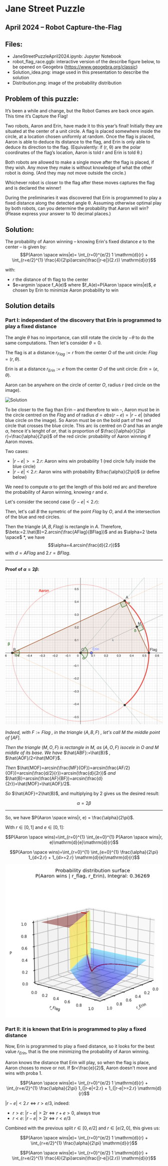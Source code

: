 # Jane Street Puzzle
## April 2024 – Robot Capture-the-Flag

## Files:
- JaneStreetPuzzleApril2024.ipynb: Jupyter Notebook
- robot_flag_race.ggb: interactive version of the describe figure below, to be opened on Geogebra (https://www.geogebra.org/classic)
- Solution_idea.png: image used in this presentation to describe the solution
- Distribution.png: image of the probability distribution

## Problem of this puzzle:
It’s been a while and change, but the Robot Games are back once again. This time it’s Capture the Flag!

Two robots, Aaron and Erin, have made it to this year’s final! Initially they are situated at the center of a unit circle. A flag is placed somewhere inside the circle, at a location chosen uniformly at random. Once the flag is placed, Aaron is able to deduce its distance to the flag, and Erin is only able to deduce its direction to the flag. (Equivalently: if (r, θ) are the polar coordinates of the flag’s location, Aaron is told r and Erin is told θ.)

Both robots are allowed to make a single move after the flag is placed, if they wish. Any move they make is without knowledge of what the other robot is doing. (And they may not move outside the circle.)

Whichever robot is closer to the flag after these moves captures the flag and is declared the winner!

During the preliminaries it was discovered that Erin is programmed to play a fixed distance along the detected angle θ. Assuming otherwise optimal play by both robots, can you determine the probability that Aaron will win? (Please express your answer to 10 decimal places.)

## Solution:
The probability of Aaron winning – knowing Erin's fixed distance $e$ to the center – is given by:
$$P(Aaron \space wins|e)= \int_{r=0}^{e/2} 1 \mathrm{d}{r} + \int_{r=e/2}^{1} \frac{4}{2\pi}arcsin(\frac{|r-e|}{2.r}) \mathrm{d}{r}$$

with:
 - $r$ the distance of th flag to the center
 - $e=argmin \space f_A(e)$ where $f_A(e)=P(Aaron \space wins|e)$, $e$ chosen by Erin to minimize Aaron probability to win

## Solution details
### Part I: independant of the discovery that Erin is programmed to play a fixed distance

The angle $θ$ has no importance, can still rotate the circle by $-θ$ to do the same computations. Then let's consider $θ=0$.

The flag is at a distance $r_{Flag}:=r$ from the center $O$ of the unit circle: $Flag = (r, θ)$.

Erin is at a distance $r_{Erin}:=e$ from the center $O$ of the unit circle: $Erin = (e, θ)$.

Aaron can be anywhere on the circle of center $O$, radius $r$ (red circle on the image).

![Solution](./Solution_idea.png)

To be closer to the flag than Erin – and therefore to win –, Aaron must be in the circle centred on the $Flag$ and of radius $d = abs(r-e) = |r-e|$ (shaded blue circle on the image). So Aaron must be on the bold part of the red circle that crosses the blue circle. This arc iis centred on $O$ and has an angle $\alpha$, hence it's lenght of ${\alpha}r$, that is proportion of $\frac{{\alpha}r}{2\pi r}=\frac{\alpha}{2\pi}$ of the red circle: probability of Aaron winning if Aaron moves.

Two cases:
  - $|r-e|>=2.r$: Aaron wins win probability 1 (red circle fully inside the blue circle)
  - $|r-e|<2.r$: Aaron wins with probability $\frac{\alpha}{2\pi}$ ($\alpha$ define below)

We need to compute ${\alpha}$ to get the length of this bold red arc and therefore the probability of Aaron winning, knowing $r$ and $e$.

Let's consider the second case ($|r-e|<2.r$):

Then, let's call $B$ the symetric of the point $Flag$ by $O$, and $A$ the intersection of the blue and red circles.

Then the triangle $(A, B, Flag)$ is rectangle in $A$. Therefore, $\beta:=2.\hat{B}=2.arcsin(\frac{AFlag}{BFlag})$ and as $\alpha=2 \beta \space$ *, we have $$\alpha=4.arcsin(\frac{d}{2.r})$$ with $d=AFlag$ and $2.r=BFlag$.

---
#### Proof of $\alpha=2 \beta$:

![TriangleConstruction](./TriangleConstruction.png)


*Indeed, with* $F := Flag$ *, in the triangle* $(A, B, F)$ *, let's call* $M$ *the middle point of* $[AF]$.

*Then the triangle* $(M, O, F)$ *is rectangle in M, as* $(A, O, F)$ *isocele in* $O$ *and* $M$ *middle of its base. We have* $\hat{ABF}:=\hat{B}$ *,* $\hat{AOF}/2=\hat{MOF}$.

*Then* $\hat{MOF}=arcsin(\frac{MF}{OF})=arcsin(\frac{AF/2}{OF})=arcsin(\frac{d/2}{r})=arcsin(\frac{d}{2r})$ *and* $\hat{B}=arcsin(\frac{AF}{BF})=arcsin(\frac{d}{2r})=\hat{MOF}=\hat{AOF}/2$.

*So* $\hat{AOF}=2\hat{B}$, and multiplying by 2 gives us the desired result:

$$\alpha=2 \beta$$

---

So, we have $P(Aaron \space wins|r, e) = \frac{\alpha}{2\pi}$.

With $r\in[0, 1]$ and $e\in[0, 1]$:

$$P(Aaron \space wins)=\int_{r=0}^{1} \int_{e=0}^{1} P(Aaron \space wins|r, e)\mathrm{d}{e}\mathrm{d}{r}$$

$$P(Aaron \space wins)=\int_{r=0}^{1} \int_{e=0}^{1} \frac{\alpha}{2\pi} 1_{d<2.r} + 1_{d>=2.r} \mathrm{d}{e}\mathrm{d}{r}$$


![Distribution](./Distribution.png)

### Part II: it is known that Erin is programmed to play a fixed distance

Now, Erin is programmed to play a fixed distance, so it looks for the best value $r_{Erin}$, that is the one minimizing the probability of Aaron winning.

Aaron knows the distance that Erin will play, so when the flag is place, Aaron choses to move or not. If $r<\frac{e}{2}$, Aaron doesn't move and wins with proba 1.

$$P(Aaron \space wins|e)= \int_{r=0}^{e/2} 1 \mathrm{d}{r} + \int_{r=e/2}^{1} \frac{\alpha}{2\pi} 1_{|r-e|<2.r} + 1_{|r-e|>=2.r} \mathrm{d}{r}$$


$|r-e|<2.r \iff r>e/3$, indeed: 
  - $r > e$: $|r-e|>2r \iff r + e > 0$, always true
  - $r < e$: $|r-e|>2r \iff r < e/3$


Combined with the previous split $r \in [0, e/2]$ and $r \in [e/2, 0]$, this gives us:

$$P(Aaron \space wins|e)= \int_{r=0}^{e/2} 1 \mathrm{d}{r} + \int_{r=e/2}^{1} \frac{\alpha}{2\pi} \mathrm{d}{r}$$

$$P(Aaron \space wins|e)= \int_{r=0}^{e/2} 1 \mathrm{d}{r} + \int_{r=e/2}^{1} \frac{4}{2\pi}arcsin(\frac{|r-e|}{2.r}) \mathrm{d}{r}$$



